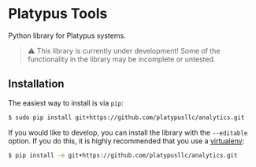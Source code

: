 # Platypus Tools #
Python library for Platypus systems.

 >:warning: This library is currently under development!  Some of the functionality in the library may be incomplete or untested.

## Installation ##
The easiest way to install is via `pip`:
```bash
$ sudo pip install git+https://github.com/platypusllc/analytics.git
```

If you would like to develop, you can install the library with the `--editable` option.  If you do this, it is highly recommended that you use a [virtualenv][1]:
```bash
$ pip install -e git+https://github.com/platypusllc/analytics.git
```

[1]: http://docs.python-guide.org/en/latest/dev/virtualenvs/
